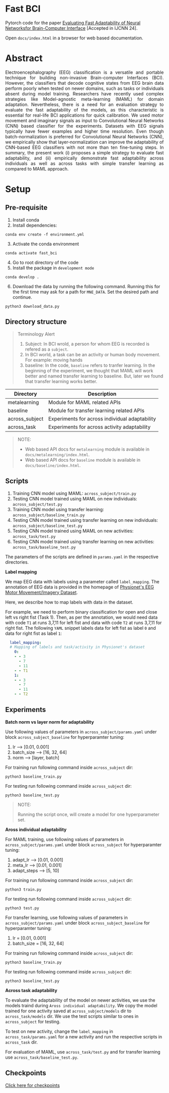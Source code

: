 # Fast BCI

Pytorch code for the paper [Evaluating Fast Adaptability of Neural Networksfor Brain-Computer Interface](https://arxiv.org/abs/2404.15350) [Accepted in IJCNN 24].

Open `docs/index.html` in a browser for web based documentation.

# Abstract

<div style="text-align: justify">
Electroencephalography (EEG)  classification is a versatile and portable technique for building non-invasive Brain-computer Interfaces (BCI). However, the classifiers that decode cognitive states from EEG brain data perform poorly when tested on newer domains, such as tasks or individuals absent during model training. Researchers have recently used complex strategies like Model-agnostic meta-learning (MAML) for domain adaptation. Nevertheless, there is a need for an evaluation strategy to evaluate the fast adaptability of the models, as this characteristic is essential for real-life BCI applications for quick calibration. We used motor movement and imaginary signals as input to Convolutional Neural Networks (CNN) based classifier for the experiments. Datasets with EEG signals typically have fewer examples and higher time resolution. Even though batch-normalization is preferred for Convolutional Neural Networks (CNN), we empirically show that layer-normalization can improve the adaptability of CNN-based EEG classifiers with not more than ten fine-tuning steps.
In summary, the present work (i) proposes a simple strategy to evaluate fast adaptability, and (ii) empirically demonstrate fast adaptability across individuals as well as across tasks with simple transfer learning as compared to MAML approach.
</div>

# Setup

## Pre-requisite

1. Install conda
2. Install dependencies:

```shell
conda env create -f environment.yml
```

3. Activate the conda environment

```shell
conda activate fast_bci
```

4. Go to root directory of the code
5. Install the package in `development mode`

```shell
conda develop .
```

6. Download the data by running the following command. Running this for the first time may ask for a path for `MNE_DATA`. Set the desired path and continue.

```shell
python3 download_data.py
```

## Directory structure

> Terminology Alert
> 
> 1. Subject: In BCI wrold, a person for whom EEG is recorded is refered as a `subject`.
> 2. In BCI world, a task can be an activity or human body movement. For example: moving hands
> 3. baseline: In the code, `baseline` refers to tranfer learning. In the beginning of the
> experiment, we thought that MAML will work better and named transfer learning to baseline.
> But, later we found that transfer learning works better.

| Directory      | Description                                      |
|----------------|--------------------------------------------------|
| metalearning   | Module for MAML related APIs                     |
| baseline       | Module for transfer learning related APIs        |
| across_subject | Experiments for across individual adaptability   |
| across_task    | Experiments for across activity adaptability     |

> NOTE:
>
> * Web based API docs for `metalearning` module is available in `docs/metalearning/index.html`.
> * Web based API docs for `baseline` module is available in `docs/baseline/index.html`.

## Scripts

1. Training CNN model using MAML:                                           `across_subject/train.py`
2. Testing CNN model trained using MAML on new individuals:                 `across_subject/test.py`
3. Training CNN model using transfer learning:                              `across_subject/baseline_train.py`
4. Testing CNN model trained using transfer learning on new individuals:    `across_subject/baseline_test.py`
5. Testing CNN model trained using MAML on new activities:                  `across_task/test.py`
6. Testing CNN model trained using transfer learning on new activities:     `across_task/baseline_test.py`

The parameters of the scripts are defined in `params.yaml` in the respective directories.

**Label mapping**

We map EEG data with labels using a parameter called `label_mapping`. The annotation of EEG data
is provided in the homepage of [Physionet's EEG Motor Movement/Imagery Dataset](https://physionet.org/content/eegmmidb/1.0.0/).

Here, we describe how to map labels with data in the dataset.

For example, we need to perform binary classification for open and close left vs right fist (Task 1).
Then, as per the annotation, we would need data with code `T1` at runs 3,7,11 for left fist and
data with code `T2` at runs 3,7,11 for right fist. The following `YAML` snippet labels data for left
fist as label `0` and data for right fist as label `1`:

```yaml
  label_mapping:
  # Mapping of labels and task/activity in Physionet's dataset
    0:
    - - 3
      - 7
      - 11
    - - T1
    1:
    - - 3
      - 7
      - 11
    - - T2
```

## Experiments

**Batch norm vs layer norm for adaptability**

Use following values of parameters in `across_subject/params.yaml` under
block `across_subject_baseline` for hyperparamter tuning:

1. lr --> [0.01, 0.001]
2. batch_size --> [16, 32, 64]
3. norm --> [layer, batch]

For training run following command inside `across_subject` dir:

```shell
python3 baseline_train.py
```

For testing run following command inside `across_subject` dir:

```shell
python3 baseline_test.py
```

> NOTE:
>
> Running the script once, will create a model for one hyperparameter set. 

**Aross individual adaptability**

For MAML training, use following values of parameters in `across_subject/params.yaml` under
block `across_subject` for hyperparamter tuning:

1. adapt_lr --> [0.01, 0.001]
2. meta_lr --> [0.01, 0.001]
3. adapt_steps --> [5, 10]

For training run following command inside `across_subject` dir:

```shell
python3 train.py
```

For testing run following command inside `across_subject` dir:

```shell
python3 test.py
```

For transfer learning, use following values of parameters in `across_subject/params.yaml` under
block `across_subject_baseline` for hyperparamter tuning:

1. lr = [0.01, 0.001]
2. batch_size = [16, 32, 64]

For training run following command inside `across_subject` dir:

```shell
python3 baseline_train.py
```

For testing run following command inside `across_subject` dir:

```shell
python3 baseline_test.py
```

**Across task adaptability**

To evaluate the adaptability of the model on newer activities, we use the models traind during
`Aross individual adaptability`. We copy the model trained for one activity saved at
`across_subject/models` dir to `across_task/models` dir. We use the test scripts similar to ones in `across_subject` for testing.

To test on new activity, change the `label_mapping` in `across_task/params.yaml` for a new
activity and run the respective scripts in `across_task` dir.

For evaluation of MAML, use `across_task/test.py` and for transfer learning use `across_task/baseline_test.py`.

## Checkpoints

[Click here for checkpoints](https://iitgnacin-my.sharepoint.com/:f:/g/personal/22210006_iitgn_ac_in/Ej3LKfNH315FvCgHDBKIUtQBd4CJ2VvdM8x8YioWlD9YBA?e=FyTM0M)
